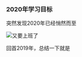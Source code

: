 ### 2020年学习目标

突然发现2020年已经悄然而至

![又要上班了](http://ww4.sinaimg.cn/bmiddle/6af89bc8gw1f8r8dfjpgbj20640640sv.jpg)

回首2019年，总结一下就是
